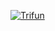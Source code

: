 [![Trifun](https://github-readme-stats.vercel.app/api?username=Trysha-rbrn&count_private=true&show_icons=true&&theme=onedark)](https://github.com/Trysha-rbrn/github-readme-stats)
